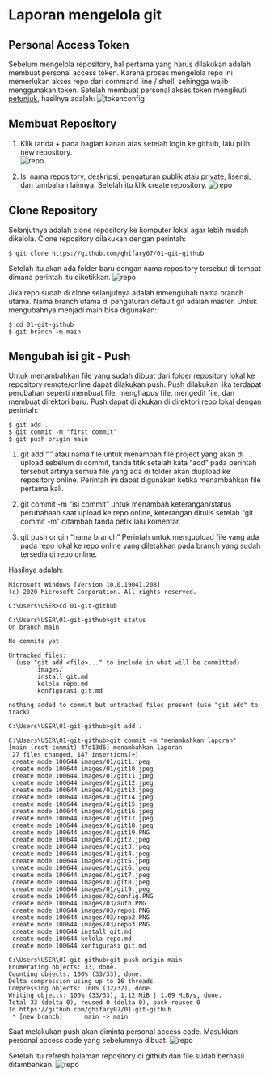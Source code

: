 # Laporan mengelola git

## Personal Access Token

Sebelum mengelola repository, hal pertama yang harus dilakukan adalah membuat personal access token.
Karena proses mengelola repo ini memerlukan akses repo dari command line / shell, sehingga wajib menggunakan token.
Setelah membuat personal akses token mengikuti [petunjuk](https://docs.github.com/en/authentication/keeping-your-account-and-data-secure/creating-a-personal-access-token), hasilnya adalah:
![tokenconfig](images/01/auth.PNG)

## Membuat Repository

1. Klik tanda + pada bagian kanan atas setelah login ke github, lalu pilih new repository.                      
![repo](images/01/repo1.PNG)

2. Isi nama repository, deskripsi, pengaturan publik atau private, lisensi, dan tambahan lainnya. Setelah itu klik create repository.
![repo](images/01/repo2.PNG)

## Clone Repository

Selanjutnya adalah clone repository ke komputer lokal agar lebih mudah dikelola. Clone repository dilakukan dengan perintah:

```
$ git clone https://github.com/ghifary07/01-git-github
```

Setelah itu akan ada folder baru dengan nama repository tersebut di tempat dimana perintah itu diketikkan.
![repo](images/01/repo3.PNG)

Jika repo sudah di clone selanjutnya adalah mmengubah nama branch utama.
Nama branch utama di pengaturan default git adalah master.
Untuk mengubahnya menjadi main bisa digunakan:

```
$ cd 01-git-github
$ git branch -m main
```

## Mengubah isi git - Push

Untuk menambahkan file yang sudah dibuat dari folder repository lokal ke repository remote/online dapat dilakukan push.
Push dilakukan jika terdapat perubahan seperti membuat file, menghapus file, mengedit file, dan membuat direktori baru.
Push dapat dilakukan di direktori repo lokal dengan perintah:

```
$ git add . 
$ git commit -m "first commit" 
$ git push origin main
```
1. git add “.” atau nama file
untuk menambah file project yang akan di upload sebelum di commit, tanda titik setelah kata “add” pada perintah tersebut artinya semua file yang ada di folder akan diupload ke repository online. Perintah ini dapat digunakan ketika menambahkan file pertama kali. 

1. git commit -m “isi commit”
untuk menambah keterangan/status perubahaan saat upload ke repo online, keterangan ditulis setelah “git commit -m” ditambah tanda petik lalu komentar.

3. git push origin “nama branch”
Perintah untuk mengupload file yang ada pada repo lokal ke repo online yang diletakkan pada branch yang sudah tersedia di repo online.

Hasilnya adalah:

```
Microsoft Windows [Version 10.0.19041.208]
(c) 2020 Microsoft Corporation. All rights reserved.

C:\Users\USER>cd 01-git-github

C:\Users\USER\01-git-github>git status
On branch main

No commits yet

Untracked files:
  (use "git add <file>..." to include in what will be committed)
        images/
        install git.md
        kelola repo.md
        konfigurasi git.md

nothing added to commit but untracked files present (use "git add" to track)

C:\Users\USER\01-git-github>git add .

C:\Users\USER\01-git-github>git commit -m "menambahkan laporan"
[main (root-commit) 47d13d6] menambahkan laporan
 27 files changed, 147 insertions(+)
 create mode 100644 images/01/git1.jpeg
 create mode 100644 images/01/git10.jpeg
 create mode 100644 images/01/git11.jpeg
 create mode 100644 images/01/git12.jpeg
 create mode 100644 images/01/git13.jpeg
 create mode 100644 images/01/git14.jpeg
 create mode 100644 images/01/git15.jpeg
 create mode 100644 images/01/git16.jpeg
 create mode 100644 images/01/git17.jpeg
 create mode 100644 images/01/git18.jpeg
 create mode 100644 images/01/git19.PNG
 create mode 100644 images/01/git2.jpeg
 create mode 100644 images/01/git3.jpeg
 create mode 100644 images/01/git4.jpeg
 create mode 100644 images/01/git5.jpeg
 create mode 100644 images/01/git6.jpeg
 create mode 100644 images/01/git7.jpeg
 create mode 100644 images/01/git8.jpeg
 create mode 100644 images/01/git9.jpeg
 create mode 100644 images/02/config.PNG
 create mode 100644 images/03/auth.PNG
 create mode 100644 images/03/repo1.PNG
 create mode 100644 images/03/repo2.PNG
 create mode 100644 images/03/repo3.PNG
 create mode 100644 install git.md
 create mode 100644 kelola repo.md
 create mode 100644 konfigurasi git.md

C:\Users\USER\01-git-github>git push origin main
Enumerating objects: 33, done.
Counting objects: 100% (33/33), done.
Delta compression using up to 16 threads
Compressing objects: 100% (32/32), done.
Writing objects: 100% (33/33), 1.12 MiB | 1.69 MiB/s, done.
Total 33 (delta 0), reused 0 (delta 0), pack-reused 0
To https://github.com/ghifary07/01-git-github
 * [new branch]      main -> main
 ```

Saat melakukan push akan diminta personal access code. Masukkan personal access code yang sebelumnya dibuat.
![repo](images/01/repo4.PNG)


Setelah itu refresh halaman repository di github dan file sudah berhasil ditambahkan.
![repo](images/01/repo5.PNG)